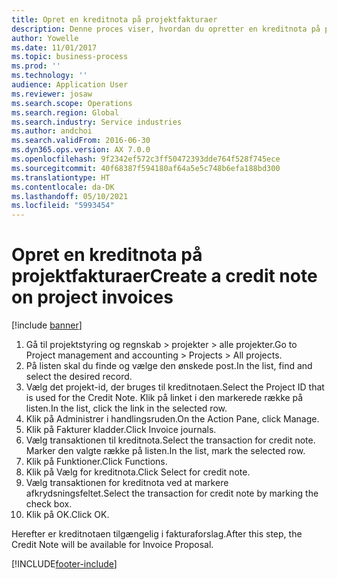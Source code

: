 ```yaml
---
title: Opret en kreditnota på projektfakturaer
description: Denne proces viser, hvordan du opretter en kreditnota på projektfakturaer, der er blevet bogført.
author: Yowelle
ms.date: 11/01/2017
ms.topic: business-process
ms.prod: ''
ms.technology: ''
audience: Application User
ms.reviewer: josaw
ms.search.scope: Operations
ms.search.region: Global
ms.search.industry: Service industries
ms.author: andchoi
ms.search.validFrom: 2016-06-30
ms.dyn365.ops.version: AX 7.0.0
ms.openlocfilehash: 9f2342ef572c3ff50472393dde764f528f745ece
ms.sourcegitcommit: 40f68387f594180af64a5e5c748b6efa188bd300
ms.translationtype: HT
ms.contentlocale: da-DK
ms.lasthandoff: 05/10/2021
ms.locfileid: "5993454"
---
```

# <a name="create-a-credit-note-on-project-invoices"></a><span data-ttu-id="6cbbd-103">Opret en kreditnota på projektfakturaer</span><span class="sxs-lookup"><span data-stu-id="6cbbd-103">Create a credit note on project invoices</span></span>

[!include [banner](../../includes/banner.md)]

1. <span data-ttu-id="6cbbd-104">Gå til projektstyring og regnskab > projekter > alle projekter.</span><span class="sxs-lookup"><span data-stu-id="6cbbd-104">Go to Project management and accounting > Projects > All projects.</span></span> 
2. <span data-ttu-id="6cbbd-105">På listen skal du finde og vælge den ønskede post.</span><span class="sxs-lookup"><span data-stu-id="6cbbd-105">In the list, find and select the desired record.</span></span> 
3. <span data-ttu-id="6cbbd-106">Vælg det projekt-id, der bruges til kreditnotaen.</span><span class="sxs-lookup"><span data-stu-id="6cbbd-106">Select the Project ID that is used for the Credit Note.</span></span> <span data-ttu-id="6cbbd-107">Klik på linket i den markerede række på listen.</span><span class="sxs-lookup"><span data-stu-id="6cbbd-107">In the list, click the link in the selected row.</span></span> 
4. <span data-ttu-id="6cbbd-108">Klik på Administrer i handlingsruden.</span><span class="sxs-lookup"><span data-stu-id="6cbbd-108">On the Action Pane, click Manage.</span></span> 
5. <span data-ttu-id="6cbbd-109">Klik på Fakturer kladder.</span><span class="sxs-lookup"><span data-stu-id="6cbbd-109">Click Invoice journals.</span></span> 
6. <span data-ttu-id="6cbbd-110">Vælg transaktionen til kreditnota.</span><span class="sxs-lookup"><span data-stu-id="6cbbd-110">Select the transaction for credit note.</span></span> <span data-ttu-id="6cbbd-111">Marker den valgte række på listen.</span><span class="sxs-lookup"><span data-stu-id="6cbbd-111">In the list, mark the selected row.</span></span> 
7. <span data-ttu-id="6cbbd-112">Klik på Funktioner.</span><span class="sxs-lookup"><span data-stu-id="6cbbd-112">Click Functions.</span></span> 
8. <span data-ttu-id="6cbbd-113">Klik på Vælg for kreditnota.</span><span class="sxs-lookup"><span data-stu-id="6cbbd-113">Click Select for credit note.</span></span> 
9. <span data-ttu-id="6cbbd-114">Vælg transaktionen for kreditnota ved at markere afkrydsningsfeltet.</span><span class="sxs-lookup"><span data-stu-id="6cbbd-114">Select the transaction for credit note by marking the check box.</span></span>
10. <span data-ttu-id="6cbbd-115">Klik på OK.</span><span class="sxs-lookup"><span data-stu-id="6cbbd-115">Click OK.</span></span> 

<span data-ttu-id="6cbbd-116">Herefter er kreditnotaen tilgængelig i fakturaforslag.</span><span class="sxs-lookup"><span data-stu-id="6cbbd-116">After this step, the Credit Note will be available for Invoice Proposal.</span></span>


[!INCLUDE[footer-include](../../includes/footer-banner.md)]